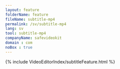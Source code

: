 ```yaml
---
layout: feature
folderName: feature
fileName: subtitle-mp4
permalink: /sv/subtitle-mp4
lang: sv
tool: subtitle-mp4
companyName: safevideokit
domain : com
noBox : true
---
```


{% include VideoEditorIndex/subtitleFeature.html %}

   